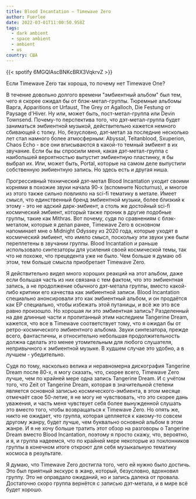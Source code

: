 ```yaml
---
title: Blood Incantation — Timewave Zero
author: Fuerlee
date: 2022-03-01T11:00:50.958Z
tags:
  - dark ambient
  - space ambient
  - ambient
  - us
country: США
---
```

{{< spotify 6MGQlAscBNKcBRX3VqkrvZ >}}

Если Timewave Zero так хороша, то почему нет Timewave One?

В течение довольно долгого времени "эмбиентный альбом" был тем, чего я скорее ожидал бы от блэк-метал-группы. Тюремные альбомы Варга, Apparitions от Urfaust, The Grey от Agalloch, Die Festung от Paysage d'Hiver. Ну или, может быть, пост-метал-группа или Devin Townsend. Почему-то перспектива того, что дэт-метал-группа будет заниматься эмбиентной музыкой, действительно кажется немного сбивающей с толку. Но, безусловно, дэт-метал за последние несколько лет стал намного более атмосферным: Abyssal, Teitanblood, Sxuperion, Chaos Echo - все они вписываются в какой-то темный эмбиент в их звучание. Если бы вы спросили меня, какая дэт-метал-группа с наибольшей вероятностью выпустит эмбиентную пластинку, я бы выбрал их. Или, может быть, Portal, которые на самом деле выпустили собственную эмбиентную запись. Но здесь есть и другая ниша.

Прогрессивный технический дэт-метал Blood Incantation уходит своими корнями в похожие звуки начала 90-х (вспомните Nocturnus), и многое из этого также сильно повлияло на sci-fi тематику в метале. Имеет смысл, что единственный бренд эмбиентной музыки, более близкий к этому - это не адский дарк-эмбиент, а столь же достойный sci-fi космический эмбиент, который также проник в другие подобные группы, такие как Mithras. Вот почему, судя по сравнениям с блэк-металом, которые я делал ранее, Timewave Zero в основном напоминает мне о Midnight Odyssey из 2020 года, которые уходят в космический эмбиент, что имело смысл, поскольку эти звуки уже были переплетены в звучании группы. Blood Incantation и раньше использовало синтезаторы для усиления своей космической темы, так что не похоже, что прецедента уже не было. Чем больше я думаю об этом, тем больше смысла приобретает Timewave Zero.

Я действительно видел много хороших реакций на этот альбом, даже если большая часть из них связана с тем фактом, что это эмбиентная запись, а не продолжение обычного дэт-метала группы, вместо какой-либо критики его качества как эмбиентной записи. Blood Incantation специально анонсировали это как эмбиентный альбом, и он продаётся как EP специально, чтобы избежать этой путаницы, и всё же это все равно произошло. Но хорошая ли это эмбиентная запись? Разделенный на две длинные части и пропитанный этим наследием Tangerine Dream, кажется, что все в Timewave соответствует тому, что я ожидал бы от ретро-космического эмбиентного альбома. Звуки синтезатора, прежде всего, фантастичны, и относительно небольшая продолжительность должна сделать это менее утомительным для любого слушателя, непривычного к эмбиентной музыке. В худшем случае это удобно, а в лучшем - убедительно.

Судя по тому, насколько велика и неравномерна дискография Tangerine Dream после 80-х, я могу сказать, что, скорее всего, Timewave Zero лучше, чем по крайней мере одна запись Tangerine Dream. И с учётом того, что Zeit от Tangerine Dream, которая в значительной степени является основной записью космического-эмбиента, в этом месяце отмечаёт свое 50-летие, я не могу не чувствовать, что это скорее дань уважения, и часть меня чувствует себя более вынужденной слушать это вместо того, чтобы возвращаться к Timewave Zero. Но опять же, никто не ожидает, что группа, которая цепляется к какому-то совсем другому жанру, будет лучше, чем буквально основной альбом в этом жанре. И я не хочу больше тратить этот обзор на разговоры о Tangerine Dream вместо Blood Incantation, поэтому я просто скажу, что, вероятно, и я, и группа надеемся, что по крайней мере некоторые из поклонников группы в конечном итоге откроют для себя музыкальную тематику космоса в результате.

Я думаю, что Timewave Zero достигла того, чего ей нужно было достичь. Это был приятный экскурс в жанр, который, безусловно, вдохновил группу. Это не оправдало ожиданий, но и запись далека от провала. Достаточно скоро группа вернётся с записью дэт-метала, и в мире всё будет хорошо.